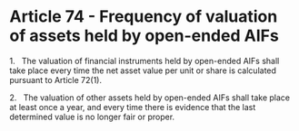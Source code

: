 # Article 74 - Frequency of valuation of assets held by open-ended AIFs


1.   The valuation of financial instruments held by open-ended AIFs shall take place every time the net asset value per unit or share is calculated pursuant to Article 72(1).

2.   The valuation of other assets held by open-ended AIFs shall take place at least once a year, and every time there is evidence that the last determined value is no longer fair or proper.
